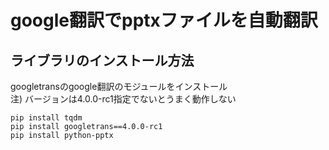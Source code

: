 # google翻訳でpptxファイルを自動翻訳
## ライブラリのインストール方法
googletransのgoogle翻訳のモジュールをインストール  
注) バージョンは4.0.0-rc1指定でないとうまく動作しない
~~~
pip install tqdm
pip install googletrans==4.0.0-rc1
pip install python-pptx
~~~